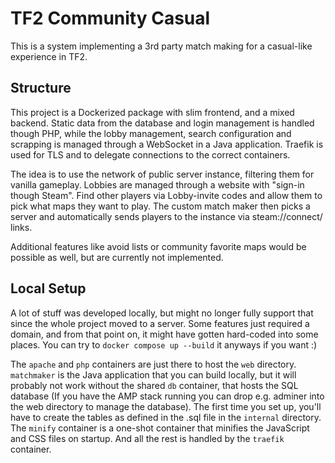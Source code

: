 
# TF2 Community Casual

This is a system implementing a 3rd party match making for a casual-like experience in TF2.

## Structure
This project is a Dockerized package with slim frontend, and a mixed backend. Static data from the database and login management is handled though PHP, while the lobby management, search configuration and scrapping is managed through a WebSocket in a Java application. Traefik is used for TLS and to delegate connections to the correct containers.

The idea is to use the network of public server instance, filtering them for vanilla gameplay. Lobbies are managed through a website with "sign-in though Steam". Find other players via Lobby-invite codes and allow them to pick what maps they want to play. The custom match maker then picks a server and automatically sends players to the instance via steam://connect/ links.

Additional features like avoid lists or community favorite maps would be possible as well, but are currently not implemented.

## Local Setup
A lot of stuff was developed locally, but might no longer fully support that since the whole project moved to a server. Some features just required a domain, and from that point on, it might have gotten hard-coded into some places. You can try to `docker compose up --build` it anyways if you want :)

The `apache` and `php` containers are just there to host the `web` directory. `matchmaker` is the Java application that you can build locally, but it will probably not work without the shared `db` container, that hosts the SQL database (If you have the AMP stack running you can drop e.g. adminer into the web directory to manage the database). The first time you set up, you'll have to create the tables as defined in the .sql file in the `internal` directory. The `minify` container is a one-shot container that minifies the JavaScript and CSS files on startup. And all the rest is handled by the `traefik` container.

